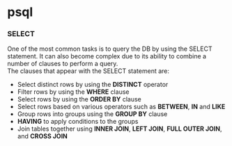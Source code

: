 # psql

### SELECT  

One of the most common tasks is to query the DB by using the SELECT statement. 
It can also become complex due to its ability to combine a number of clauses to perform a query.  
The clauses that appear with the SELECT statement are:  

* Select distinct rows by using the __DISTINCT__ operator  
* Filter rows by using the __WHERE__ clause  
* Select rows by using the __ORDER BY__ clause  
* Select rows based on various operators such as __BETWEEN__, __IN__ and __LIKE__  
* Group rows into groups using the __GROUP BY__ clause  
* __HAVING__ to apply conditions to the groups  
* Join tables together using __INNER JOIN__, __LEFT JOIN__, __FULL OUTER JOIN__, and __CROSS JOIN__  

